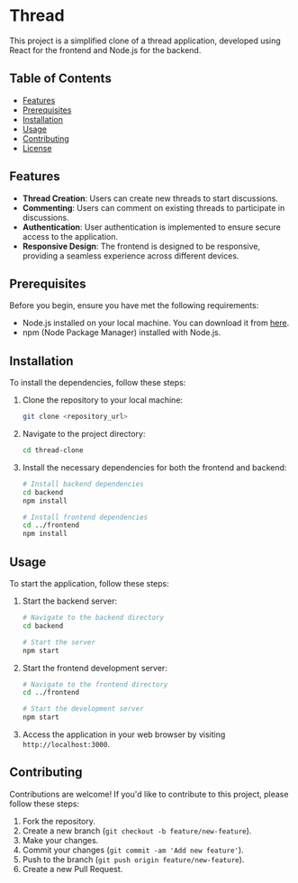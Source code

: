 # Thread

This project is a simplified clone of a thread application, developed using React for the frontend and Node.js for the backend.

## Table of Contents

- [Features](#features)
- [Prerequisites](#prerequisites)
- [Installation](#installation)
- [Usage](#usage)
- [Contributing](#contributing)
- [License](#license)

## Features

- **Thread Creation**: Users can create new threads to start discussions.
- **Commenting**: Users can comment on existing threads to participate in discussions.
- **Authentication**: User authentication is implemented to ensure secure access to the application.
- **Responsive Design**: The frontend is designed to be responsive, providing a seamless experience across different devices.

## Prerequisites

Before you begin, ensure you have met the following requirements:

- Node.js installed on your local machine. You can download it from [here](https://nodejs.org/).
- npm (Node Package Manager) installed with Node.js.

## Installation

To install the dependencies, follow these steps:

1. Clone the repository to your local machine:

    ```bash
    git clone <repository_url>
    ```

2. Navigate to the project directory:

    ```bash
    cd thread-clone
    ```

3. Install the necessary dependencies for both the frontend and backend:

    ```bash
    # Install backend dependencies
    cd backend
    npm install
    
    # Install frontend dependencies
    cd ../frontend
    npm install
    ```

## Usage

To start the application, follow these steps:

1. Start the backend server:

    ```bash
    # Navigate to the backend directory
    cd backend
    
    # Start the server
    npm start
    ```

2. Start the frontend development server:

    ```bash
    # Navigate to the frontend directory
    cd ../frontend
    
    # Start the development server
    npm start
    ```

3. Access the application in your web browser by visiting `http://localhost:3000`.

## Contributing

Contributions are welcome! If you'd like to contribute to this project, please follow these steps:

1. Fork the repository.
2. Create a new branch (`git checkout -b feature/new-feature`).
3. Make your changes.
4. Commit your changes (`git commit -am 'Add new feature'`).
5. Push to the branch (`git push origin feature/new-feature`).
6. Create a new Pull Request.
